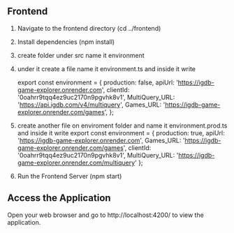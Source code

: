 
## Frontend

1. Navigate to the frontend directory (cd ../frontend)
2. Install dependencies (npm install)
3. create folder under src  name it environment
4. under it create a file name it environment.ts and inside it write

    export const environment = {
  production: false,
  apiUrl: 'https://igdb-game-explorer.onrender.com',
  clientId: '0oahrr9tqq4ez9uc2170n9pgvhk8v1',
  MultiQuery_URL: 'https://api.igdb.com/v4/multiquery',
  Games_URL: 'https://igdb-game-explorer.onrender.com/games',
};

6. create another file on enviroment folder and name it environment.prod.ts and inside it write
   export const environment = {
  production: true,
  apiUrl: 'https://igdb-game-explorer.onrender.com',
  Games_URL: 'https://igdb-game-explorer.onrender.com/games',
  clientId: '0oahrr9tqq4ez9uc2170n9pgvhk8v1',
  MultiQuery_URL: 'https://igdb-game-explorer.onrender.com/multiquery'
}; 

8. Run the Frontend Server (npm start)


## Access the Application

Open your web browser and go to  http://localhost:4200/ to view the application.
